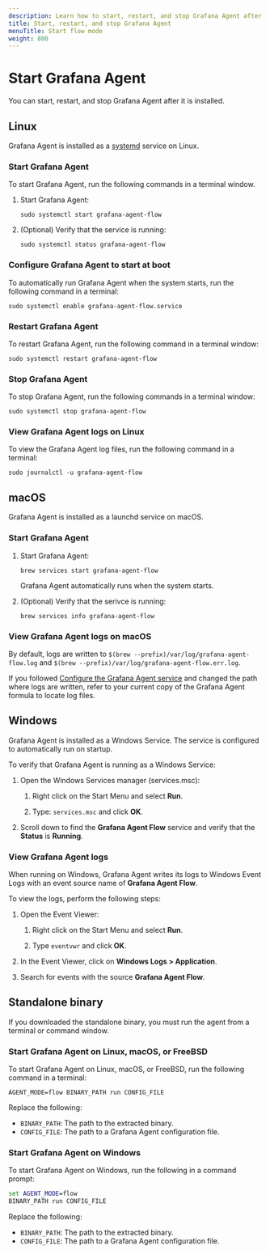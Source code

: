 ```yaml
---
description: Learn how to start, restart, and stop Grafana Agent after it is installed
title: Start, restart, and stop Grafana Agent 
menuTitle: Start flow mode
weight: 800
---
```


# Start Grafana Agent

You can start, restart, and stop Grafana Agent after it is installed.

## Linux

Grafana Agent is installed as a [systemd][] service on Linux.

[systemd]: https://systemd.io/

### Start Grafana Agent

To start Grafana Agent, run the following commands in a terminal window.

1. Start Grafana Agent:

   ```shell
   sudo systemctl start grafana-agent-flow
   ```

1. (Optional) Verify that the service is running:

   ```shell
   sudo systemctl status grafana-agent-flow
   ```

### Configure Grafana Agent to start at boot

To automatically run Grafana Agent when the system starts, run the following command in a terminal:

```shell
sudo systemctl enable grafana-agent-flow.service
```

### Restart Grafana Agent

To restart Grafana Agent, run the following command in a terminal window:

```shell
sudo systemctl restart grafana-agent-flow
```

### Stop Grafana Agent

To stop Grafana Agent, run the following commands in a terminal window:

```shell
sudo systemctl stop grafana-agent-flow
```

### View Grafana Agent logs on Linux

To view the Grafana Agent log files, run the following command in a terminal:

```shell
sudo journalctl -u grafana-agent-flow
```

## macOS

Grafana Agent is installed as a launchd service on macOS. 

### Start Grafana Agent

1. Start Grafana Agent:

   ```shell
   brew services start grafana-agent-flow
   ```

   Grafana Agent automatically runs when the system starts.

1. (Optional) Verify that the serivce is running:

   ```shell
   brew services info grafana-agent-flow
   ```
### View Grafana Agent logs on macOS

By default, logs are written to `$(brew --prefix)/var/log/grafana-agent-flow.log` and
`$(brew --prefix)/var/log/grafana-agent-flow.err.log`.

If you followed [Configure the Grafana Agent service](../setup/configure/configure-macos.md#configure-the-grafana-agent-service)
and changed the path where logs are written, refer to your current copy of the
Grafana Agent formula to locate log files.

## Windows

Grafana Agent is installed as a Windows Service. The service is configured to automatically run on startup.

To verify that Grafana Agent is running as a Windows Service:

1. Open the Windows Services manager (services.msc):

   1. Right click on the Start Menu and select **Run**.

   1. Type: `services.msc` and click **OK**.

1. Scroll down to find the **Grafana Agent Flow** service and verify that the **Status** is **Running**.

### View Grafana Agent logs

When running on Windows, Grafana Agent writes its logs to Windows Event
Logs with an event source name of **Grafana Agent Flow**.

To view the logs, perform the following steps:

1. Open the Event Viewer:

   1. Right click on the Start Menu and select **Run**.

   1. Type `eventvwr` and click **OK**.

1. In the Event Viewer, click on **Windows Logs > Application**.

1. Search for events with the source **Grafana Agent Flow**.

## Standalone binary

If you downloaded the standalone binary, you must run the agent from a terminal or command window.

### Start Grafana Agent on Linux, macOS, or FreeBSD

To start Grafana Agent on Linux, macOS, or FreeBSD, run the following command in a terminal:

```shell
AGENT_MODE=flow BINARY_PATH run CONFIG_FILE
```

Replace the following:

   * `BINARY_PATH`: The path to the extracted binary.
   * `CONFIG_FILE`: The path to a Grafana Agent configuration file.

### Start Grafana Agent on Windows

To start Grafana Agent on Windows, run the following in a command prompt:

```cmd
set AGENT_MODE=flow
BINARY_PATH run CONFIG_FILE
```

Replace the following:

   * `BINARY_PATH`: The path to the extracted binary.
   * `CONFIG_FILE`: The path to a Grafana Agent configuration file.

[release]: https://github.com/grafana/agent/releases/latest
